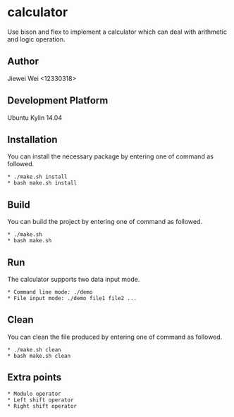 calculator
==========

Use bison and flex to implement a calculator which can deal with arithmetic and logic operation.


Author
------

Jiewei Wei <12330318>


Development Platform
--------------------

Ubuntu Kylin 14.04


Installation
------------

You can install the necessary package by entering one of command as followed.

    * ./make.sh install
    * bash make.sh install


Build
-----

You can build the project by entering one of command as followed.

    * ./make.sh
    * bash make.sh


Run
---

The calculator supports two data input mode.

    * Command line mode: ./demo
    * File input mode: ./demo file1 file2 ...


Clean
-----

You can clean the file produced by entering one of command as followed.

    * ./make.sh clean
    * bash make.sh clean


Extra points
------------

    * Modulo operator
    * Left shift operator
    * Right shift operator
